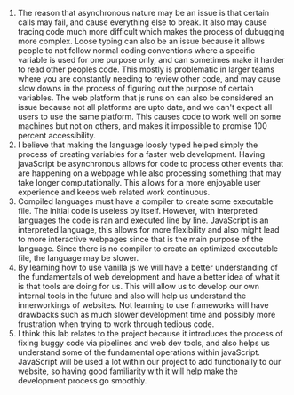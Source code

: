 1. The reason that asynchronous nature may be an issue is that certain calls may fail, and cause everything else to break. It also may cause tracing code much more difficult which makes the process of dubugging more complex. Loose typing can also be an issue because it allows people to not follow normal coding conventions where a specific variable is used for one purpose only, and can sometimes make it harder to read other peoples code. This mostly is problematic in larger teams where you are constantly needing to review other code, and may cause slow downs in the process of figuring out the purpose of certain variables. The web platform that js runs on can also be considered an issue because not all platforms are upto date, and we can't expect all users to use the same platform. This causes code to work well on some machines but not on others, and makes it impossible to promise 100 percent accessibility.
2. I believe that making the language loosly typed helped simply the process of creating variables for a faster web development. Having javaScript be asynchronous allows for code to process other events that are happening on a webpage while also processing something that may take longer computationally. This allows for a more enjoyable user experience and keeps web related work continuous. 
3. Compiled languages must have a compiler to create some executable file. The initial code is useless by itself. However, with interpreted languages the code is ran and executed line by line. JavaScript is an interpreted language, this allows for more flexibility and also might lead to more interactive webpages since that is the main purpose of the language. Since there is no compiler to create an optimized executable file, the language may be slower.
4. By learning how to use vanilla js we will have a better understanding of the fundamentals of web development and have a better idea of what it is that tools are doing for us. This will allow us to develop our own internal tools in the future and also will help us understand the innerworkings of websites. Not learning to use frameworks will have drawbacks such as much slower development time and possibly more frustration when trying to work through tedious code.
5. I think this lab relates to the project because it introduces the process of fixing buggy code via pipelines and web dev tools, and also helps us understand some of the fundamental operations within javaScript. JavaScript will be used a lot within our project to add functionally to our website, so having good familiarity with it will help make the development process go smoothly.